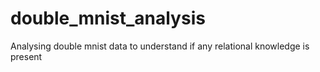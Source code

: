 # double_mnist_analysis
Analysing double mnist data to understand if any relational knowledge is present
